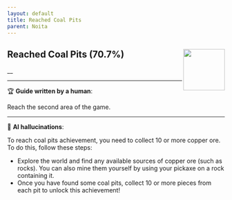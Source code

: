 ```yaml
---
layout: default
title: Reached Coal Pits
parent: Noita
---
```


## Reached Coal Pits (70.7%) <img align="right" src="https://cdn.cloudflare.steamstatic.com/steamcommunity/public/images/apps/881100/758f9b900906a4dd07fc120aba01daf5e3851045.jpg" width="96" height="96">

__

---

:trophy: **Guide written by a human**:

Reach the second area of the game.

---

:robot: **AI hallucinations**:

To reach coal pits achievement, you need to collect 10 or more copper ore. To do this, follow these steps:
- Explore the world and find any available sources of copper ore (such as rocks). You can also mine them yourself by using your pickaxe on a rock containing it.
- Once you have found some coal pits, collect 10 or more pieces from each pit to unlock this achievement!

